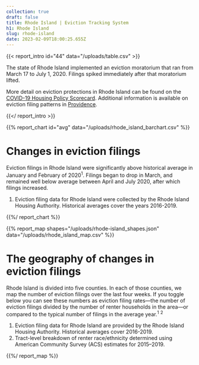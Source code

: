 ```yaml
---
collection: true
draft: false
title: Rhode Island | Eviction Tracking System
h1: Rhode Island
slug: rhode-island
date: 2023-02-09T18:00:25.655Z
---
```

{{< report_intro id="44" data="/uploads/table.csv" >}}

The state of Rhode Island implemented an eviction moratorium that ran from March 17 to July 1, 2020. Filings spiked immediately after that moratorium lifted.

More detail on eviction protections in Rhode Island can be found on the [COVID-19 Housing Policy Scorecard](https://evictionlab.org/covid-policy-scorecard/). Additional information is available on eviction filing patterns in [Providence](https://evictionlab.org/eviction-tracking/providence-ri/).

{{</ report_intro >}}


{{% report_chart id="avg" data="/uploads/rhode_island_barchart.csv" %}}







# Changes in eviction filings

Eviction filings in Rhode Island were significantly above historical average in January and February of 2020<sup>1</sup>. Filings began to drop in March, and remained well below average between April and July 2020, after which filings increased. 

1. Eviction filing data for Rhode Island were collected by the Rhode Island Housing Authority. Historical averages cover the years 2016-2019.







{{%/ report_chart %}}



{{% report_map shapes="/uploads/rhode-island_shapes.json" data="/uploads/rhode_island_map.csv" %}}



# The geography of changes in eviction filings

Rhode Island is divided into five counties. In each of those counties, we map the number of eviction filings over the last four weeks. If you toggle below you can see these numbers as eviction filing rates—the number of eviction filings divided by the number of renter households in the area—or compared to the typical number of filings in the average year.<sup>1</sup> <sup>2</sup>

1. Eviction filing data for Rhode Island are provided by the Rhode Island Housing Authority. Historical averages cover 2016-2019. 
2. Tract-level breakdown of renter race/ethnicity determined using American Community Survey (ACS) estimates for 2015–2019.



{{%/ report_map %}}